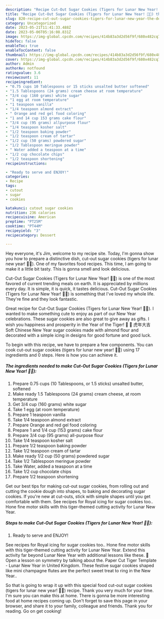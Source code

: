 ```yaml
---
description: "Recipe Cut-Out Sugar Cookies (Tigers for Lunar New Year! 🐯🧧) the Delicious"
title: "Recipe Cut-Out Sugar Cookies (Tigers for Lunar New Year! 🐯🧧) the Delicious"
slug: 820-recipe-cut-out-sugar-cookies-tigers-for-lunar-new-year-the-delicious
category: Uncategorized
date: 2023-05-21T11:41:33.488Z
date: 2023-05-06T05:16:08.831Z
image: https://img-global.cpcdn.com/recipes/414b83a3d2d56f9f/680x482cq70/cut-out-sugar-cookies-tigers-for-lunar-new-year-recipe-main-photo.jpg
hideToc: false
enableToc: true
enableTocContent: false
thumbnail: https://img-global.cpcdn.com/recipes/414b83a3d2d56f9f/680x482cq70/cut-out-sugar-cookies-tigers-for-lunar-new-year-recipe-main-photo.jpg
cover: https://img-global.cpcdn.com/recipes/414b83a3d2d56f9f/680x482cq70/cut-out-sugar-cookies-tigers-for-lunar-new-year-recipe-main-photo.jpg
author: Admin
authorAv: notfound
ratingvalue: 3.6
reviewcount: 11
recipeingredient:
- "0.75 cups 10 Tablespoons or 15 sticks unsalted butter softened"
- "1.5 Tablespoons (24 grams) cream cheese at room temperature"
- "3/4 cup (160 grams) white sugar"
- "1 egg at room temperature"
- "1 teaspoon vanilla"
- "1/4 teaspoon almond extract"
- " Orange and red gel food coloring"
- "1 and 14 cup 153 grams cake flour"
- "3/4 cup (95 grams) allpurpose flour"
- "1/4 teaspoon kosher salt"
- "1/2 teaspoon baking powder"
- "1/2 teaspoon cream of tartar"
- "1/2 cup (50 grams) powdered sugar"
- "1/2 Tablespoon meringue powder"
- " Water added a teaspoon at a time"
- "1/2 cup chocolate chips"
- "1/2 teaspoon shortening"
recipeinstructions:

- "Ready to serve and ENJOY!"
categories:
- Recipe
tags:
- cutout
- sugar
- cookies

katakunci: cutout sugar cookies 
nutrition: 236 calories
recipecuisine: American
preptime: "PT25M"
cooktime: "PT44M"
recipeyield: "3"
recipecategory: Dessert

---
```



Hey everyone, it's Jim, welcome to my recipe site. Today, I'm gonna show you how to prepare a distinctive dish, cut-out sugar cookies (tigers for lunar new year! 🐯🧧). One of my favorites food recipes. This time, I am going to make it a little bit tasty. This is gonna smell and look delicious.

Cut-Out Sugar Cookies (Tigers for Lunar New Year! 🐯🧧) is one of the most favored of current trending meals on earth. It is appreciated by millions every day. It is simple, it is quick, it tastes delicious. Cut-Out Sugar Cookies (Tigers for Lunar New Year! 🐯🧧) is something that I've loved my whole life. They're fine and they look fantastic.

Great recipe for Cut-Out Sugar Cookies (Tigers for Lunar New Year! 🐯🧧). I wanted to make something cute to enjoy as part of our New Year celebrations. These sugar cookies are also great to give away as gifts. I wish you happiness and prosperity in the Year of the Tiger! 🐅 🎊 虎年大吉 Soft Chinese New Year sugar cookies made with almond flour and decorated with a simple icing in designs for good fortune and good luck.


To begin with this recipe, we have to prepare a few components. You can cook cut-out sugar cookies (tigers for lunar new year! 🐯🧧) using 17 ingredients and 0 steps. Here is how you can achieve it.

<!--inarticleads1-->

##### The ingredients needed to make Cut-Out Sugar Cookies (Tigers for Lunar New Year! 🐯🧧):

1. Prepare 0.75 cups (10 Tablespoons, or 1.5 sticks) unsalted butter, softened
1. Make ready 1.5 Tablespoons (24 grams) cream cheese, at room temperature
1. Get 3/4 cup (160 grams) white sugar
1. Take 1 egg (at room temperature)
1. Prepare 1 teaspoon vanilla
1. Take 1/4 teaspoon almond extract
1. Prepare  Orange and red gel food coloring
1. Prepare 1 and 1/4 cup (153 grams) cake flour
1. Prepare 3/4 cup (95 grams) all-purpose flour
1. Take 1/4 teaspoon kosher salt
1. Prepare 1/2 teaspoon baking powder
1. Take 1/2 teaspoon cream of tartar
1. Make ready 1/2 cup (50 grams) powdered sugar
1. Take 1/2 Tablespoon meringue powder
1. Take  Water, added a teaspoon at a time
1. Take 1/2 cup chocolate chips
1. Prepare 1/2 teaspoon shortening


Get our best tips for making cut-out sugar cookies, from rolling out and cutting the cookie dough into shapes, to baking and decorating sugar cookies. If you&#39;re new at cut-outs, stick with simple shapes until you get comfortable with them. See recipes for Royal icing for sugar cookies too.. Hone fine motor skills with this tiger-themed cutting activity for Lunar New Year. 

<!--inarticleads2-->

##### Steps to make Cut-Out Sugar Cookies (Tigers for Lunar New Year! 🐯🧧):


1. Ready to serve and ENJOY!

See recipes for Royal icing for sugar cookies too.. Hone fine motor skills with this tiger-themed cutting activity for Lunar New Year. Extend this activity far beyond Lunar New Year with additional lessons like these. 🐯 Open a lesson on symmetry by talking about the. Paper Cut Tiger Template - Lunar New Year in United Kingdom. These festive sugar cookies shaped like mini champagne flutes are the perfect sweet treat to ring in the New Year.. 

So that is going to wrap it up with this special food cut-out sugar cookies (tigers for lunar new year! 🐯🧧) recipe. Thank you very much for your time. I'm sure you can make this at home. There is gonna be more interesting food at home recipes coming up. Don't forget to save this page in your browser, and share it to your family, colleague and friends. Thank you for reading. Go on get cooking!
